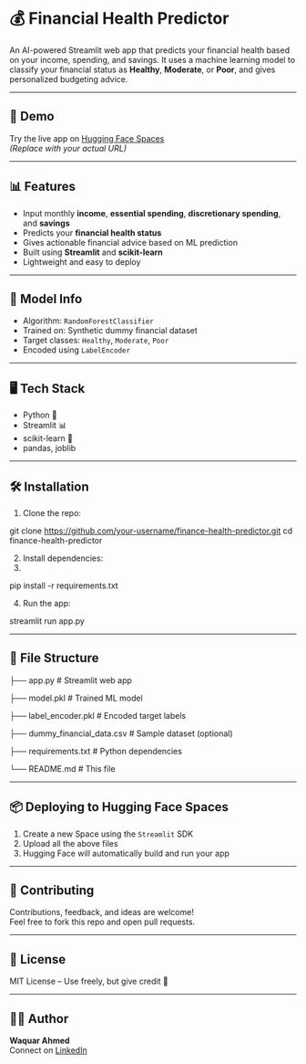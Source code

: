 # 💰 Financial Health Predictor

An AI-powered Streamlit web app that predicts your financial health based on your income, spending, and savings. It uses a machine learning model to classify your financial status as **Healthy**, **Moderate**, or **Poor**, and gives personalized budgeting advice.

---

## 🚀 Demo

Try the live app on [Hugging Face Spaces](https://huggingface.co/spaces/your-username/finance-health-predictor)  
*(Replace with your actual URL)*

---

## 📊 Features

- Input monthly **income**, **essential spending**, **discretionary spending**, and **savings**
- Predicts your **financial health status**
- Gives actionable financial advice based on ML prediction
- Built using **Streamlit** and **scikit-learn**
- Lightweight and easy to deploy

---

## 🧠 Model Info

- Algorithm: `RandomForestClassifier`
- Trained on: Synthetic dummy financial dataset
- Target classes: `Healthy`, `Moderate`, `Poor`
- Encoded using `LabelEncoder`

---

## 🖥️ Tech Stack

- Python 🐍
- Streamlit 📊
- scikit-learn 🤖
- pandas, joblib

---

## 🛠️ Installation

1. Clone the repo:

git clone https://github.com/your-username/finance-health-predictor.git cd finance-health-predictor

2. Install dependencies:
3. 
pip install -r requirements.txt

4. Run the app:

  streamlit run app.py

---

## 📁 File Structure

├── app.py # Streamlit web app

├── model.pkl # Trained ML model

├── label_encoder.pkl # Encoded target labels

├── dummy_financial_data.csv # Sample dataset (optional)

├── requirements.txt # Python dependencies

└── README.md # This file

---

## 📦 Deploying to Hugging Face Spaces

1. Create a new Space using the `Streamlit` SDK  
2. Upload all the above files  
3. Hugging Face will automatically build and run your app

---

## 🤝 Contributing

Contributions, feedback, and ideas are welcome!  
Feel free to fork this repo and open pull requests.

---

## 📄 License

MIT License – Use freely, but give credit 🙌

---

## 🙋‍♂️ Author

**Waquar Ahmed**  
Connect on [LinkedIn](https://www.linkedin.com/in/waquar-ahmed)

